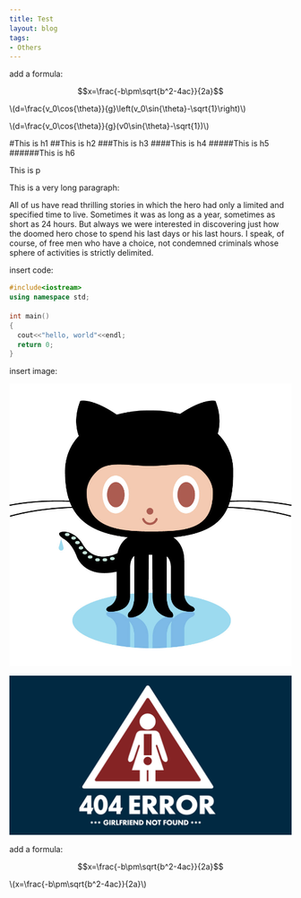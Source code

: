 ```yaml
---
title: Test
layout: blog
tags: 
- Others
---
```


add a formula:

$$x=\frac{-b\pm\sqrt{b^2-4ac}}{2a}$$

\\(d=\frac{v_0\cos{\theta}}{g}\left(v_0\sin{\theta}-\sqrt{1}\right)\\)

\\(d=\frac{v_0\cos{\theta}}{g}(v0\sin{\theta}-\sqrt{1})\\)

#This is h1
##This is h2
###This is h3
####This is h4
#####This is h5
######This is h6

This is p

This is a very long paragraph:

  All of us have read thrilling stories in which the hero had only a limited and specified time to live. Sometimes it was as long as a year, sometimes as short as 24 hours. But always we were interested in discovering just how the doomed hero chose to spend his last days or his last hours. I speak, of course, of free men who have a choice, not condemned criminals whose sphere of activities is strictly delimited. 

insert code:

```cpp
#include<iostream>
using namespace std;

int main()
{
  cout<<"hello, world"<<endl;
  return 0;
}
```

insert image:

![](/img/Octocat.jpg)

![](/img/404.jpg)

add a formula:

$$x=\frac{-b\pm\sqrt{b^2-4ac}}{2a}$$

\\(x=\frac{-b\pm\sqrt{b^2-4ac}}{2a}\\)

